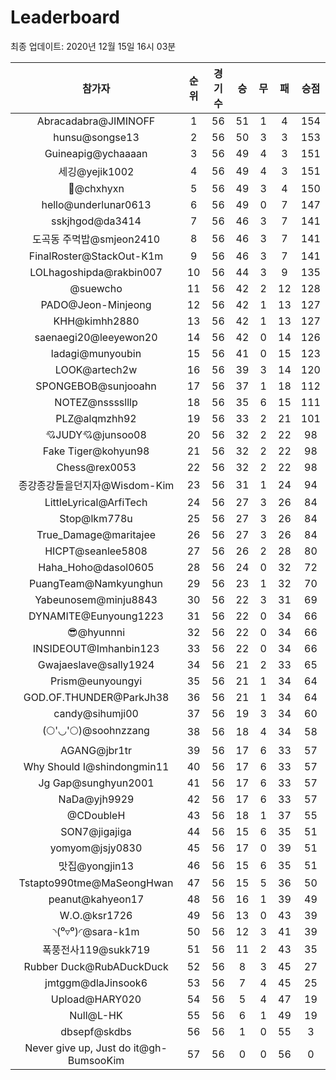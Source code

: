 # Leaderboard
최종 업데이트: 2020년 12월 15일 16시 03분




| 참가자 | 순위 | 경기수 | 승 | 무 | 패 | 승점 |
|:---:|:---:|:---:|:---:|:---:|:---:|:---:|
| Abracadabra@JIMINOFF | 1 | 56 | 51 | 1 | 4 | 154 |
| hunsu@songse13 | 2 | 56 | 50 | 3 | 3 | 153 |
| Guineapig@ychaaaan | 3 | 56 | 49 | 4 | 3 | 151 |
| 세깅@yejik1002 | 4 | 56 | 49 | 4 | 3 | 151 |
| 👑@chxhyxn | 5 | 56 | 49 | 3 | 4 | 150 |
| hello@underlunar0613 | 6 | 56 | 49 | 0 | 7 | 147 |
| sskjhgod@da3414 | 7 | 56 | 46 | 3 | 7 | 141 |
| 도곡동 주먹밥@smjeon2410 | 8 | 56 | 46 | 3 | 7 | 141 |
| FinalRoster@StackOut-K1m | 9 | 56 | 46 | 3 | 7 | 141 |
| LOLhagoshipda@rakbin007 | 10 | 56 | 44 | 3 | 9 | 135 |
| @suewcho | 11 | 56 | 42 | 2 | 12 | 128 |
| PADO@Jeon-Minjeong | 12 | 56 | 42 | 1 | 13 | 127 |
| KHH@kimhh2880 | 13 | 56 | 42 | 1 | 13 | 127 |
| saenaegi20@leeyewon20 | 14 | 56 | 42 | 0 | 14 | 126 |
| ladagi@munyoubin | 15 | 56 | 41 | 0 | 15 | 123 |
| LOOK@artech2w | 16 | 56 | 39 | 3 | 14 | 120 |
| SPONGEBOB@sunjooahn | 17 | 56 | 37 | 1 | 18 | 112 |
| NOTEZ@nsssslllp | 18 | 56 | 35 | 6 | 15 | 111 |
| PLZ@alqmzhh92 | 19 | 56 | 33 | 2 | 21 | 101 |
| 💘JUDY💘@junsoo08 | 20 | 56 | 32 | 2 | 22 | 98 |
| Fake Tiger@kohyun98 | 21 | 56 | 32 | 2 | 22 | 98 |
| Chess@rex0053 | 22 | 56 | 32 | 2 | 22 | 98 |
| 종강종강돌을던지자@Wisdom-Kim | 23 | 56 | 31 | 1 | 24 | 94 |
| LittleLyrical@ArfiTech | 24 | 56 | 27 | 3 | 26 | 84 |
| Stop@lkm778u | 25 | 56 | 27 | 3 | 26 | 84 |
| True_Damage@maritajee | 26 | 56 | 27 | 3 | 26 | 84 |
| HICPT@seanlee5808 | 27 | 56 | 26 | 2 | 28 | 80 |
| Haha_Hoho@dasol0605 | 28 | 56 | 24 | 0 | 32 | 72 |
| PuangTeam@Namkyunghun | 29 | 56 | 23 | 1 | 32 | 70 |
| Yabeunosem@minju8843 | 30 | 56 | 22 | 3 | 31 | 69 |
| DYNAMITE@Eunyoung1223 | 31 | 56 | 22 | 0 | 34 | 66 |
| 😎@hyunnni | 32 | 56 | 22 | 0 | 34 | 66 |
| INSIDEOUT@Imhanbin123 | 33 | 56 | 22 | 0 | 34 | 66 |
| Gwajaeslave@sally1924 | 34 | 56 | 21 | 2 | 33 | 65 |
| Prism@eunyoungyi | 35 | 56 | 21 | 1 | 34 | 64 |
| GOD.OF.THUNDER@ParkJh38 | 36 | 56 | 21 | 1 | 34 | 64 |
| candy@sihumji00 | 37 | 56 | 19 | 3 | 34 | 60 |
| (🌕'◡'🌕)@soohnzzang | 38 | 56 | 18 | 4 | 34 | 58 |
| AGANG@jbr1tr | 39 | 56 | 17 | 6 | 33 | 57 |
| Why Should I@shindongmin11 | 40 | 56 | 17 | 6 | 33 | 57 |
| Jg Gap@sunghyun2001 | 41 | 56 | 17 | 6 | 33 | 57 |
| NaDa@yjh9929 | 42 | 56 | 17 | 6 | 33 | 57 |
| @CDoubleH | 43 | 56 | 18 | 1 | 37 | 55 |
| SON7@jigajiga | 44 | 56 | 15 | 6 | 35 | 51 |
| yomyom@jsjy0830 | 45 | 56 | 17 | 0 | 39 | 51 |
| 맛집@yongjin13 | 46 | 56 | 15 | 6 | 35 | 51 |
| Tstapto990tme@MaSeongHwan | 47 | 56 | 15 | 5 | 36 | 50 |
| peanut@kahyeon17 | 48 | 56 | 16 | 1 | 39 | 49 |
| W.O.@ksr1726 | 49 | 56 | 13 | 0 | 43 | 39 |
| ◝(⁰▿⁰)◜@sara-k1m | 50 | 56 | 12 | 3 | 41 | 39 |
| 폭풍전사119@sukk719 | 51 | 56 | 11 | 2 | 43 | 35 |
| Rubber Duck@RubADuckDuck | 52 | 56 | 8 | 3 | 45 | 27 |
| jmtggm@dlaJinsook6 | 53 | 56 | 7 | 4 | 45 | 25 |
| Upload@HARY020 | 54 | 56 | 5 | 4 | 47 | 19 |
| Null@L-HK | 55 | 56 | 6 | 1 | 49 | 19 |
| dbsepf@skdbs | 56 | 56 | 1 | 0 | 55 | 3 |
| Never give up, Just do it@gh-BumsooKim | 57 | 56 | 0 | 0 | 56 | 0 |